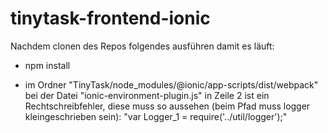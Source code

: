 # tinytask-frontend-ionic

Nachdem clonen des Repos folgendes ausführen damit es läuft:

- npm install

- im Ordner "TinyTask/node_modules/@ionic/app-scripts/dist/webpack" bei der Datei "ionic-environment-plugin.js" in Zeile 2 ist ein Rechtschreibfehler, diese muss so aussehen (beim Pfad muss logger kleingeschrieben sein): "var Logger_1 = require('../util/logger');"

